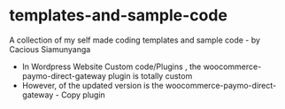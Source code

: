# templates-and-sample-code
A collection of my self made coding templates and sample code - by Cacious Siamunyanga

- In Wordpress Website Custom code/Plugins , the woocommerce-paymo-direct-gateway plugin is totally custom 
- However, of the updated version is the woocommerce-paymo-direct-gateway - Copy plugin
